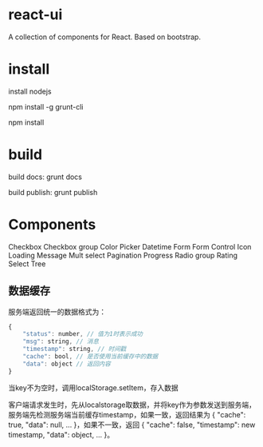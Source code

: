 # react-ui

A collection of components for React. Based on bootstrap.

# install
install nodejs

npm install -g grunt-cli

npm install

# build
build docs: grunt docs

build publish: grunt publish

# Components
Checkbox
Checkbox group
Color Picker
Datetime
Form
Form Control
Icon
Loading
Message
Mult select
Pagination
Progress
Radio group
Rating
Select
Tree


## 数据缓存
服务端返回统一的数据格式为：
```js
{
    "status": number, // 值为1时表示成功
    "msg": string, // 消息
    "timestamp": string, // 时间戳
    "cache": bool, // 是否使用当前缓存中的数据
    "data": object // 返回内容
}
```
当key不为空时，调用localStorage.setItem，存入数据


客户端请求发生时，先从localstorage取数据，并将key作为参数发送到服务端，服务端先检测服务端当前缓存timestamp，如果一致，返回结果为 { "cache": true, "data": null, ... }，如果不一致，返回 { "cache": false, "timestamp": new timestamp, "data": object, ... }。
